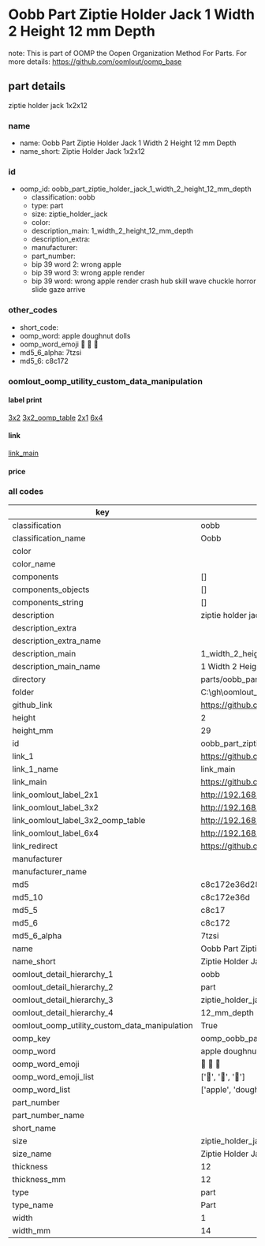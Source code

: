# Oobb Part Ziptie Holder Jack 1 Width 2 Height 12 mm Depth  

note: This is part of OOMP the Oopen Organization Method For Parts. For more details: https://github.com/oomlout/oomp_base

##  part details
  



ziptie holder jack 1x2x12



### name
* name: Oobb Part Ziptie Holder Jack 1 Width 2 Height 12 mm Depth
* name_short: Ziptie Holder Jack 1x2x12 
### id
* oomp_id: oobb_part_ziptie_holder_jack_1_width_2_height_12_mm_depth
  * classification: oobb
  * type: part
  * size: ziptie_holder_jack
  * color: 
  * description_main: 1_width_2_height_12_mm_depth
  * description_extra: 
  * manufacturer: 
  * part_number: 
  * bip 39 word 2: wrong apple
  * bip 39 word 3: wrong apple render
  * bip 39 word: wrong apple render crash hub skill wave chuckle horror slide gaze arrive

### other_codes
* short_code: 
* oomp_word: apple doughnut dolls
* oomp_word_emoji :apple: :doughnut: :dolls:
* md5_6_alpha: 7tzsi
* md5_6: c8c172






### oomlout_oomp_utility_custom_data_manipulation
#### label print
[3x2](http://192.168.1.245:1112/?label=oomp%207tzsi)
[3x2_oomp_table](http://192.168.1.108:1112/?label=oomp%207tzsi)
[2x1](http://192.168.1.242:1112/?label=oomp%207tzsi)
[6x4](http://192.168.1.55:1112/?label=oomp%207tzsi)    

#### link

[link_main](https://github.com/oomlout/oomlout_oobb_version_4_generated_parts/tree/main/navigation_oomp/oobb/part/ziptie_holder_jack/1_width_2_height_12_mm_depth/part)                              

#### price







### all codes 
| key | value |  
| --- | --- |  
| classification | oobb |  
| classification_name | Oobb |  
| color |  |  
| color_name |  |  
| components | [] |  
| components_objects | [] |  
| components_string | [] |  
| description | ziptie holder jack 1x2x12 |  
| description_extra |  |  
| description_extra_name |  |  
| description_main | 1_width_2_height_12_mm_depth |  
| description_main_name | 1 Width 2 Height 12 mm Depth |  
| directory | parts/oobb_part_ziptie_holder_jack_1_width_2_height_12_mm_depth |  
| folder | C:\gh\oomlout_oobb_version_4_generated_parts\parts\oobb_part_ziptie_holder_jack_1_width_2_height_12_mm_depth |  
| github_link | https://github.com/oomlout/oomlout_oomp_part_src/tree/main/parts/oobb_part_ziptie_holder_jack_1_width_2_height_12_mm_depth |  
| height | 2 |  
| height_mm | 29 |  
| id | oobb_part_ziptie_holder_jack_1_width_2_height_12_mm_depth |  
| link_1 | https://github.com/oomlout/oomlout_oobb_version_4_generated_parts/tree/main/navigation_oomp/oobb/part/ziptie_holder_jack/1_width_2_height_12_mm_depth/part |  
| link_1_name | link_main |  
| link_main | https://github.com/oomlout/oomlout_oobb_version_4_generated_parts/tree/main/navigation_oomp/oobb/part/ziptie_holder_jack/1_width_2_height_12_mm_depth/part |  
| link_oomlout_label_2x1 | http://192.168.1.242:1112/?label=oomp%207tzsi |  
| link_oomlout_label_3x2 | http://192.168.1.245:1112/?label=oomp%207tzsi |  
| link_oomlout_label_3x2_oomp_table | http://192.168.1.108:1112/?label=oomp%207tzsi |  
| link_oomlout_label_6x4 | http://192.168.1.55:1112/?label=oomp%207tzsi |  
| link_redirect | https://github.com/oomlout/oomlout_oobb_version_4_generated_parts/tree/main/parts/oobb_ziptie_holder_jack_01_02_12 |  
| manufacturer |  |  
| manufacturer_name |  |  
| md5 | c8c172e36d289eff29b743276c02aff5 |  
| md5_10 | c8c172e36d |  
| md5_5 | c8c17 |  
| md5_6 | c8c172 |  
| md5_6_alpha | 7tzsi |  
| name | Oobb Part Ziptie Holder Jack 1 Width 2 Height 12 mm Depth |  
| name_short | Ziptie Holder Jack 1x2x12  |  
| oomlout_detail_hierarchy_1 | oobb |  
| oomlout_detail_hierarchy_2 | part |  
| oomlout_detail_hierarchy_3 | ziptie_holder_jack |  
| oomlout_detail_hierarchy_4 | 12_mm_depth |  
| oomlout_oomp_utility_custom_data_manipulation | True |  
| oomp_key | oomp_oobb_part_ziptie_holder_jack_1_width_2_height_12_mm_depth |  
| oomp_word | apple doughnut dolls |  
| oomp_word_emoji | :apple: :doughnut: :dolls: |  
| oomp_word_emoji_list | [':apple:', ':doughnut:', ':dolls:'] |  
| oomp_word_list | ['apple', 'doughnut', 'dolls'] |  
| part_number |  |  
| part_number_name |  |  
| short_name |  |  
| size | ziptie_holder_jack |  
| size_name | Ziptie Holder Jack |  
| thickness | 12 |  
| thickness_mm | 12 |  
| type | part |  
| type_name | Part |  
| width | 1 |  
| width_mm | 14 |  
